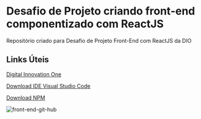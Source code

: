 # Desafio de Projeto criando front-end componentizado com ReactJS
Repositório criado para Desafio de Projeto Front-End com ReactJS da DIO

## Links Úteis
[Digital Innovation One](https://www.dio.me/)

[Download IDE Visual Studio Code](https://code.visualstudio.com/download)

[Download NPM](https://www.npmjs.com/package/download)

![front-end-git-hub](https://user-images.githubusercontent.com/73789587/175792250-163fc8c5-03bf-4c97-a55a-be6e1bc53c05.png)

